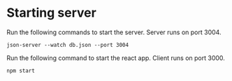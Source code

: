 
# Starting server

Run the following commands to start the server. Server runs on port 3004.
```
json-server --watch db.json --port 3004
```
Run the following command to start the react app. Client runs on port 3000.
```
npm start
```
